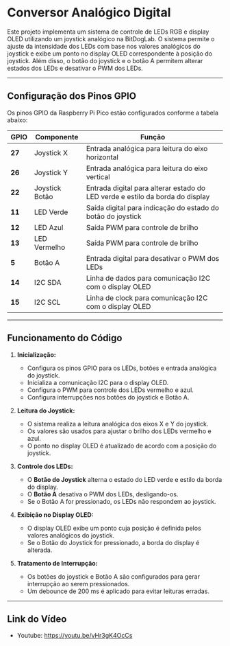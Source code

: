 # Conversor Analógico Digital
Este projeto implementa um sistema de controle de LEDs RGB e display OLED utilizando um joystick analógico na BitDogLab. O sistema permite o ajuste da intensidade dos LEDs com base nos valores analógicos do joystick e exibe um ponto no display OLED correspondente à posição do joystick. Além disso, o botão do joystick e o botão A permitem alterar estados dos LEDs e desativar o PWM dos LEDs.

---

## **Configuração dos Pinos GPIO**

Os pinos GPIO da Raspberry Pi Pico estão configurados conforme a tabela abaixo:

| GPIO   | Componente     | Função                                                                           |
| ------ | -------------- | -------------------------------------------------------------------------------- |
| **27** | Joystick X     | Entrada analógica para leitura do eixo horizontal                                |
| **26** | Joystick Y     | Entrada analógica para leitura do eixo vertical                                  |
| **22** | Joystick Botão | Entrada digital para alterar estado do LED verde e estilo da borda do display    |
| **11** | LED Verde      | Saída digital para indicação do estado do botão do joystick                      |
| **12** | LED Azul       | Saída PWM para controle de brilho                                                |
| **13** | LED Vermelho   | Saída PWM para controle de brilho                                                |
| **5**  | Botão A        | Entrada digital para desativar o PWM dos LEDs                                    |
| **14** | I2C SDA        | Linha de dados para comunicação I2C com o display OLED                           |
| **15** | I2C SCL        | Linha de clock para comunicação I2C com o display OLED                           |

---

## **Funcionamento do Código**

1. **Inicialização:**

   - Configura os pinos GPIO para os LEDs, botões e entrada analógica do joystick.
   - Inicializa a comunicação I2C para o display OLED.
   - Configura o PWM para controle dos LEDs vermelho e azul.
   - Configura interrupções nos botões do joystick e Botão A.

2. **Leitura do Joystick:**

   - O sistema realiza a leitura analógica dos eixos X e Y do joystick.
   - Os valores são usados para ajustar o brilho dos LEDs vermelho e azul.
   - O ponto no display OLED é atualizado de acordo com a posição do joystick.

3. **Controle dos LEDs:**

   - O **Botão do Joystick** alterna o estado do LED verde e estilo da borda do display.
   - O **Botão A** desativa o PWM dos LEDs, desligando-os.
   - Se o Botão A for pressionado, os LEDs não respondem ao joystick.

4. **Exibição no Display OLED:**

   - O display OLED exibe um ponto cuja posição é definida pelos valores analógicos do joystick.
   - Se o Botão do Joystick for pressionado, a borda do display é alterada.

5. **Tratamento de Interrupção:**

   - Os botões do joystick e Botão A são configurados para gerar interrupção ao serem pressionados.
   - Um debounce de 200 ms é aplicado para evitar leituras erradas.

---

## **Link do Vídeo**

- Youtube: https://youtu.be/vHr3gK4OcCs

